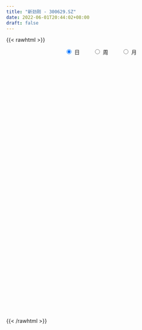 ```yaml
---
title: "新劲刚 - 300629.SZ"
date: 2022-06-01T20:44:02+08:00
draft: false
---
```

{{< rawhtml >}}
    <div style="text-align: center">
        <label style="padding: 1rem;"><input style="margin-right: .5rem" type="radio" name="period" value="D" checked onclick="period_change(this)">日</label>
        <label style="padding: 1rem;"><input style="margin-right: .5rem" type="radio" name="period" value="W" onclick="period_change(this)">周</label>
        <label style="padding: 1rem;"><input style="margin-right: .5rem" type="radio" name="period" value="M" onclick="period_change(this)">月</label>
    </div>
    <div id="chart" style="height: 700px;"></div> 
    <script type="text/javascript">
        const D_v = [33498.5,23868.0,22537.26,18380.0,25948.26,23781.26,26120.5,20206.0,22483.5,19307.0,13946.0,29161.5,29681.0,35727.67,74077.67,57150.99,39559.0,33131.0,29767.5,36607.99,70814.75,63667.17,55228.47,45825.0,30431.5,24366.0,26421.0,42542.0,37822.0,26581.5,24008.0,23618.5,21753.0,33945.0,26981.05,26337.5,27277.0,18615.0,20024.0,41734.5,31573.5,53821.07,45847.31,32596.5,71814.16,60733.7,144339.06,222902.69,172739.5,130496.67,178574.48,137265.0,87048.63,146489.73,133486.01,179018.57,217680.26,350087.86,257359.51,220920.95,173134.61,220685.81,188148.06,166036.6,136254.08,139775.8,122592.0,98862.67,105608.5,73494.9,100585.04,89177.39,111416.17,70804.25,72732.0,50912.2,55028.19,67746.7,91766.61,93781.76,51420.0,43442.84,91185.2,78360.12,56983.84,36952.5,35299.0,40507.55,66847.5,36095.49,32351.5,31587.5,31587.17,75656.7,50800.0,34902.18,40076.0,39692.72,66518.88,47494.5,67010.38,48590.82,95354.24,87001.87,57480.47,61387.49,49651.5,122931.06,213625.37,228552.2,156244.19,140286.01,169734.1,134116.38,153846.55,122009.58,132614.83,118779.82,107533.99,114844.5,73889.0,97983.0,65960.5,56810.5,74677.63,158679.24,136026.0,90892.91,111738.0,110187.73,78071.0,85585.96,47271.0,62645.5,66772.2,66945.24,43050.2,30222.5,47267.0,37493.65,31772.65,37888.5,41623.5,45924.77,23671.0,21183.5,29843.5,35079.5,23024.42,38701.0,39497.88,37233.5,33153.0,30628.0,42511.71,31688.5,28608.01,23360.5,19095.5,20398.31,19497.0,17156.92,20113.0,20764.0,16879.0,24686.0,16938.43,32702.54,86411.48,54758.5,45047.83,42215.62,45227.5,41972.8,40992.04,33838.0,37615.8,68785.45,42352.64,42042.07,87562.92,43177.0,32451.0,55680.07,46906.8,132790.4,76130.0,44994.0,38796.0,34343.0,48034.3,30776.0,31288.5,40268.0,38738.42,31797.95,23444.0,30843.83,28458.63,29830.85,28526.5,18572.0,23209.35,20963.0,29752.43,26355.0,15448.0,12931.0,26417.0,15972.0,16839.0,21379.0,13837.0,21714.0,16801.0,16339.0,18820.55,13493.0,12301.5,20657.07,18996.0,18951.0,19287.5,19434.0,43159.05,35173.0,29402.0,31902.5,24495.0,60888.0,53130.0,51442.5,63011.5,38323.49,47421.5,29519.0,19548.0,22403.0,15627.0,23045.0,22678.0,18067.0,37063.77,43285.5,26359.0,45183.5,28902.0,31141.6,47189.37,37726.84]
const D_histogram = [0.0,0.0044034188,0.0108345484,0.0054559229,0.0232708468,0.0189365104,0.0390473171,0.053770132,0.0436913681,0.0184898374,0.0051401232,0.0302267687,0.0589518857,0.0765748945,0.1438576552,0.1415679273,0.1556297925,0.1167349293,0.0987511694,0.1068192129,0.1804358871,0.1901178697,0.1998653938,0.1495093634,0.0799264426,0.0418546007,-0.016622154,-0.0006669168,-0.0416021771,-0.0851370353,-0.1180418097,-0.1569679522,-0.1644994669,-0.1276201623,-0.0963413786,-0.0694952192,-0.0853178645,-0.1156095301,-0.1139984326,-0.0741172428,-0.041022776,0.0091572776,0.0405020898,0.0426514055,0.0717808984,0.0545017064,0.2578495944,0.3662003223,0.4520241303,0.4472850331,0.5542243752,0.5335606211,0.4958686147,0.4483557038,0.4475037445,0.5272531595,0.8590173625,1.0202955774,0.9876489118,0.9004014082,0.6039182594,0.4066319009,0.2638131702,0.1370728789,-0.0784042224,-0.1556026802,-0.260570496,-0.3929866154,-0.5567803442,-0.6672954553,-0.7141151524,-0.6763354033,-0.78893503,-0.8394127236,-0.8561775255,-0.8357712432,-0.767759548,-0.7284590115,-0.6102256476,-0.5583430853,-0.546565882,-0.4991366754,-0.3686028173,-0.2878437666,-0.2912485596,-0.3274946022,-0.3146698528,-0.3419641498,-0.4127305945,-0.4038837782,-0.4361372383,-0.3902263888,-0.3007530049,-0.2050962315,-0.1736923981,-0.1437084035,-0.0786848173,-0.0457974588,0.0426047157,0.1043373055,0.1933220374,0.232168805,0.3382584567,0.4209905533,0.4446595012,0.3762326972,0.249882365,0.4116542094,0.5934830157,0.74226913,0.7288082014,0.6914431279,0.7103860058,0.7233742727,0.603144027,0.5050919252,0.345214857,0.2510118446,0.1558789695,0.012464533,-0.056891697,-0.150884071,-0.230106829,-0.2489355706,-0.281171603,-0.1791261646,-0.094680987,-0.0318472733,0.0460198746,0.0190756952,-0.0296459761,-0.1661747492,-0.2303794571,-0.2463448359,-0.3372901257,-0.3097744326,-0.3094950157,-0.2977140775,-0.2982233482,-0.2876435496,-0.2758708115,-0.234493159,-0.2378103017,-0.2889682741,-0.2929217487,-0.2801087536,-0.2871398861,-0.316836954,-0.3090668143,-0.2452368783,-0.1847564754,-0.1066291537,-0.0550403997,0.0027669136,0.0276948395,0.0296619249,-0.0171649178,-0.0255702174,-0.0441179296,-0.0200227886,-0.0339925611,-0.0328670719,0.004634891,0.0150333785,0.0396521412,0.0038243898,-0.0391686663,-0.0148569928,0.0543050264,0.0397538003,-0.0109533645,0.0205774992,0.0853292644,0.1575311219,0.1999387949,0.2278345226,0.2055325951,0.2502817367,0.2514842845,0.2164473881,0.25637882,0.2359667501,0.2164149601,0.1876594167,0.1786633853,0.2104899435,0.1654912283,0.1110040323,0.0918145441,0.048588619,-0.0349318076,-0.0981707214,-0.1304870556,-0.2235954763,-0.3146871097,-0.357949202,-0.3544473031,-0.3562249456,-0.4117606808,-0.4022570836,-0.3501080373,-0.2765860487,-0.1875118334,-0.1398824791,-0.0763929071,-0.0608976538,-0.0409368298,-0.031849009,-0.0676324059,-0.0786539438,-0.0944261128,-0.107736829,-0.0872524846,-0.0992828885,-0.1073638304,-0.1357731427,-0.1042173598,-0.0995770515,-0.0629132802,-0.0280142976,0.0289592622,0.0683491356,0.1081861202,0.1009833756,0.1475797289,0.06079319,-0.0464975041,-0.0259287321,-0.0030183073,0.1375391444,0.2507438254,0.3290473932,0.4261037004,0.4770157445,0.4566077542,0.4340804853,0.4006395871,0.3543441088,0.3074821174,0.2820723256,0.2453661412,0.2078329897,0.2172496126,0.130398557,0.0970074765,0.1123486594,0.0945752589,0.0823214084,0.1027444659,0.1066060986]
const D_fast = [0.0,0.0055042735,0.0146440402,0.0106293955,0.0342620311,0.0346618222,0.0645344583,0.0926998061,0.0935438842,0.0729648129,0.0609001295,0.0935434672,0.1370065556,0.173773288,0.2770204625,0.3101227165,0.3630920298,0.3533808989,0.3600849313,0.3948577781,0.5135834241,0.5707948741,0.6305087466,0.617530057,0.5679287468,0.5403205552,0.4776882619,0.4934767699,0.4421409654,0.3773218483,0.3149066216,0.2367384909,0.1880821095,0.1930563735,0.2002498126,0.2097221672,0.1725700558,0.1133760077,0.0864874969,0.1078393761,0.1306781488,0.1831475219,0.2246178566,0.2374300236,0.2845047411,0.2808509757,0.5486612623,0.7485620708,0.9473919114,1.0544740724,1.2999695083,1.4126959095,1.4989710568,1.5635470718,1.6745710486,1.8861337535,2.4326522972,2.8490044064,3.0632699688,3.2011228172,3.0556192332,2.95999085,2.8831254118,2.7906533402,2.5555751834,2.4394760555,2.2693656157,2.0387028425,1.7357140276,1.4583750527,1.2330265675,1.1017224657,0.7918890816,0.531558207,0.3007490238,0.1122124953,-0.0117156965,-0.1545299129,-0.1888529609,-0.2765561699,-0.4014204371,-0.4787753994,-0.4403922456,-0.4315941365,-0.5078110694,-0.6259307626,-0.6917734764,-0.8045588109,-0.9785079041,-1.0706320324,-1.2119198021,-1.2635655498,-1.2492804171,-1.2048977015,-1.2169169677,-1.222860074,-1.1775076921,-1.1560696983,-1.0570163449,-0.9691994287,-0.8318841874,-0.7349952185,-0.5443409527,-0.3563612178,-0.2215273946,-0.1958960243,-0.2597757653,0.0049096316,0.3351091917,0.6694625885,0.8382037103,0.9736994187,1.1702387981,1.3640706332,1.3946263942,1.4228472737,1.3492739198,1.3178238685,1.2616607358,1.1213624325,1.0377832783,0.9060698865,0.7693204213,0.6882577871,0.5857288538,0.6429927511,0.703767682,0.7586395774,0.848011694,0.8258364383,0.769703273,0.5916308127,0.4698312405,0.3922796527,0.2170118315,0.1670839165,0.0899895794,0.0273419983,-0.0477231095,-0.1090541983,-0.1662491631,-0.1834948004,-0.2462645184,-0.3696645594,-0.4468484712,-0.5040626645,-0.5828787685,-0.6917850749,-0.7612816388,-0.7587609224,-0.7444696383,-0.6929996051,-0.655170951,-0.5966719093,-0.5648202736,-0.5554377069,-0.606555779,-0.621353633,-0.6509308276,-0.6318413837,-0.6543092965,-0.6614005753,-0.6227398897,-0.6085830575,-0.5740512595,-0.6089229134,-0.6617081362,-0.6411107108,-0.558372435,-0.5629852111,-0.616430717,-0.5797554784,-0.4936713972,-0.3820867592,-0.2896943874,-0.2048400291,-0.1757588078,-0.0684392321,-0.0043656132,0.0147093374,0.1187354744,0.1573150919,0.191867042,0.2100263528,0.2456961678,0.3301452118,0.3265193037,0.2997831158,0.3035472636,0.2724684932,0.1802151147,0.0924335206,0.0274954224,-0.1215118673,-0.2912752781,-0.4240246709,-0.5091345978,-0.5999684767,-0.7584443821,-0.8495050557,-0.8848830188,-0.8805075424,-0.8383112854,-0.8256525509,-0.7812612056,-0.7809903658,-0.7712637493,-0.7701381808,-0.8228296792,-0.8535147029,-0.8928934002,-0.9331383236,-0.9344671004,-0.9713182264,-1.0062401259,-1.0685927238,-1.0630912809,-1.0833452355,-1.0624097842,-1.0345143761,-0.9703010007,-0.9138238434,-0.8469403288,-0.8288972295,-0.745405944,-0.8169941853,-0.9359092555,-0.9218226665,-0.8996668186,-0.7247245808,-0.5488339434,-0.3882685273,-0.184686295,-0.0145203148,0.0792236334,0.1652164859,0.2319354844,0.2742260333,0.3042345713,0.3493428609,0.3739782118,0.3884033078,0.4521323338,0.3978809174,0.3887417061,0.4321700538,0.4380404681,0.4463669696,0.4924761436,0.522989301]
const D_slow = [0.0,0.0011008547,0.0038094918,0.0051734725,0.0109911842,0.0157253118,0.0254871411,0.0389296741,0.0498525161,0.0544749755,0.0557600063,0.0633166985,0.0780546699,0.0971983935,0.1331628073,0.1685547891,0.2074622373,0.2366459696,0.2613337619,0.2880385652,0.3331475369,0.3806770044,0.4306433528,0.4680206936,0.4880023043,0.4984659545,0.494310416,0.4941436867,0.4837431425,0.4624588836,0.4329484312,0.3937064432,0.3525815764,0.3206765359,0.2965911912,0.2792173864,0.2578879203,0.2289855378,0.2004859296,0.1819566189,0.1717009249,0.1739902443,0.1841157667,0.1947786181,0.2127238427,0.2263492693,0.2908116679,0.3823617485,0.4953677811,0.6071890393,0.7457451331,0.8791352884,1.0031024421,1.115191368,1.2270673041,1.358880594,1.5736349346,1.828708829,2.0756210569,2.300721409,2.4517009738,2.5533589491,2.6193122416,2.6535804613,2.6339794057,2.5950787357,2.5299361117,2.4316894579,2.2924943718,2.125670508,1.9471417199,1.778057869,1.5808241116,1.3709709306,1.1569265493,0.9479837385,0.7560438515,0.5739290986,0.4213726867,0.2817869154,0.1451454449,0.020361276,-0.0717894283,-0.1437503699,-0.2165625098,-0.2984361604,-0.3771036236,-0.462594661,-0.5657773097,-0.6667482542,-0.7757825638,-0.873339161,-0.9485274122,-0.9998014701,-1.0432245696,-1.0791516705,-1.0988228748,-1.1102722395,-1.0996210606,-1.0735367342,-1.0252062248,-0.9671640236,-0.8825994094,-0.7773517711,-0.6661868958,-0.5721287215,-0.5096581303,-0.4067445779,-0.258373824,-0.0728065415,0.1093955089,0.2822562908,0.4598527923,0.6406963605,0.7914823672,0.9177553485,1.0040590628,1.0668120239,1.1057817663,1.1088978995,1.0946749753,1.0569539575,0.9994272503,0.9371933576,0.8669004569,0.8221189157,0.798448669,0.7904868507,0.8019918193,0.8067607431,0.7993492491,0.7578055618,0.7002106975,0.6386244886,0.5543019571,0.476858349,0.3994845951,0.3250560757,0.2505002387,0.1785893513,0.1096216484,0.0509983586,-0.0084542168,-0.0806962853,-0.1539267225,-0.2239539109,-0.2957388824,-0.3749481209,-0.4522148245,-0.5135240441,-0.5597131629,-0.5863704514,-0.6001305513,-0.5994388229,-0.592515113,-0.5850996318,-0.5893908612,-0.5957834156,-0.606812898,-0.6118185951,-0.6203167354,-0.6285335034,-0.6273747806,-0.623616436,-0.6137034007,-0.6127473033,-0.6225394698,-0.626253718,-0.6126774614,-0.6027390114,-0.6054773525,-0.6003329777,-0.5790006616,-0.5396178811,-0.4896331824,-0.4326745517,-0.3812914029,-0.3187209688,-0.2558498977,-0.2017380506,-0.1376433456,-0.0786516581,-0.0245479181,0.0223669361,0.0670327824,0.1196552683,0.1610280754,0.1887790834,0.2117327195,0.2238798742,0.2151469223,0.190604242,0.1579824781,0.102083609,0.0234118316,-0.0660754689,-0.1546872947,-0.2437435311,-0.3466837013,-0.4472479722,-0.5347749815,-0.6039214937,-0.650799452,-0.6857700718,-0.7048682986,-0.720092712,-0.7303269195,-0.7382891717,-0.7551972732,-0.7748607592,-0.7984672874,-0.8254014946,-0.8472146158,-0.8720353379,-0.8988762955,-0.9328195812,-0.9588739211,-0.983768184,-0.999496504,-1.0065000784,-0.9992602629,-0.982172979,-0.955126449,-0.9298806051,-0.8929856729,-0.8777873753,-0.8894117514,-0.8958939344,-0.8966485112,-0.8622637251,-0.7995777688,-0.7173159205,-0.6107899954,-0.4915360593,-0.3773841208,-0.2688639994,-0.1687041027,-0.0801180755,-0.0032475461,0.0672705353,0.1286120706,0.180570318,0.2348827212,0.2674823604,0.2917342296,0.3198213944,0.3434652091,0.3640455612,0.3897316777,0.4163832024]
const D_data = [['2021-05-21', 15.1583, 14.8518, 14.8288, 15.3269],['2021-05-24', 14.8211, 14.9208, 14.7522, 15.2963],['2021-05-25', 14.7905, 14.9821, 14.7138, 15.1277],['2021-05-26', 15.12, 14.8441, 14.7981, 15.12],['2021-05-27', 14.7905, 15.1813, 14.7522, 15.2503],['2021-05-28', 15.2273, 14.9591, 14.8441, 15.4035],['2021-05-31', 14.9591, 15.3346, 14.7905, 15.3576],['2021-06-01', 15.2963, 15.4035, 15.1047, 15.5492],['2021-06-02', 15.4035, 15.1507, 15.1353, 15.5875],['2021-06-03', 15.097, 14.8978, 14.8671, 15.3882],['2021-06-04', 14.8441, 14.9591, 14.7138, 15.1353],['2021-06-07', 15.028, 15.4955, 15.028, 15.5875],['2021-06-08', 15.3729, 15.7331, 15.3346, 15.7637],['2021-06-09', 15.7331, 15.7867, 15.5875, 16.1699],['2021-06-10', 15.7331, 16.7447, 15.7331, 17.3731],['2021-06-11', 16.6527, 16.1852, 16.1852, 17.0129],['2021-06-15', 16.3538, 16.5684, 16.1239, 16.7983],['2021-06-16', 16.4534, 15.9783, 15.8404, 16.691],['2021-06-17', 15.9783, 16.2082, 15.4878, 16.4688],['2021-06-18', 16.1546, 16.6297, 15.8174, 16.76],['2021-06-21', 16.783, 17.8329, 16.7753, 17.8635],['2021-06-22', 17.7792, 17.4574, 17.2428, 18.0858],['2021-06-23', 17.396, 17.7256, 17.2198, 18.3157],['2021-06-24', 17.4727, 17.0665, 16.9439, 18.1624],['2021-06-25', 16.9592, 16.6604, 16.4381, 17.1585],['2021-06-28', 16.76, 16.8826, 16.5914, 17.1508],['2021-06-29', 16.8213, 16.4458, 16.3462, 17.2275],['2021-06-30', 16.5454, 17.3271, 16.3385, 17.3347],['2021-07-01', 17.4727, 16.599, 16.5914, 17.511],['2021-07-02', 16.5147, 16.3538, 16.0243, 16.8443],['2021-07-05', 15.9936, 16.2619, 15.94, 16.5531],['2021-07-06', 16.2235, 15.94, 15.6718, 16.3768],['2021-07-07', 15.8557, 16.1316, 15.7407, 16.3232],['2021-07-08', 16.2465, 16.6987, 16.1009, 17.0282],['2021-07-09', 16.6987, 16.7676, 16.4075, 17.0052],['2021-07-12', 16.7293, 16.8443, 16.5147, 16.9286],['2021-07-13', 16.8443, 16.3155, 16.1929, 16.9746],['2021-07-14', 16.3002, 15.963, 15.9553, 16.3002],['2021-07-15', 15.963, 16.2235, 15.7561, 16.3921],['2021-07-16', 16.0549, 16.7676, 15.9783, 16.9592],['2021-07-19', 16.6297, 16.8596, 16.5377, 17.1355],['2021-07-20', 16.668, 17.3117, 16.3232, 17.6183],['2021-07-21', 17.2811, 17.3424, 17.0665, 17.534],['2021-07-22', 17.3117, 17.1278, 16.9439, 17.3194],['2021-07-23', 17.0895, 17.626, 16.7063, 18.0091],['2021-07-26', 17.626, 17.1585, 16.8826, 18.0091],['2021-07-27', 17.0129, 20.5917, 17.0129, 20.5917],['2021-07-28', 20.5994, 20.5457, 19.3042, 22.1321],['2021-07-29', 19.81, 21.1818, 19.6108, 21.542],['2021-07-30', 20.6913, 20.7067, 20.0169, 21.2661],['2021-08-02', 20.1396, 22.8831, 20.0783, 23.9713],['2021-08-03', 22.0324, 22.0708, 21.6723, 24.1016],['2021-08-04', 22.1857, 22.247, 21.5956, 22.6072],['2021-08-05', 21.9635, 22.4233, 21.7259, 24.3545],['2021-08-06', 22.362, 23.4042, 21.5113, 23.6648],['2021-08-09', 23.6877, 25.2051, 23.6877, 27.2053],['2021-08-10', 25.2664, 30.2477, 24.2932, 30.2477],['2021-08-11', 31.4662, 30.4469, 29.6423, 34.4856],['2021-08-12', 29.8951, 29.4507, 27.872, 30.2017],['2021-08-13', 28.5847, 29.512, 28.4927, 31.3282],['2021-08-16', 28.8682, 26.7914, 26.7531, 28.9295],['2021-08-17', 26.1784, 27.4582, 25.3277, 29.5656],['2021-08-18', 26.324, 27.8567, 25.366, 28.7763],['2021-08-19', 27.1899, 27.8643, 26.9371, 29.2208],['2021-08-20', 27.0367, 26.2243, 25.6649, 27.9716],['2021-08-23', 26.8987, 27.4428, 26.8987, 28.2628],['2021-08-24', 26.255, 26.7991, 25.5423, 27.121],['2021-08-25', 26.6765, 25.9025, 25.6879, 27.098],['2021-08-26', 25.6802, 24.661, 24.5231, 26.2167],['2021-08-27', 24.753, 24.4081, 24.0556, 25.0595],['2021-08-30', 24.9139, 24.5154, 23.9713, 25.7952],['2021-08-31', 24.5154, 25.2588, 23.3889, 25.2588],['2021-09-01', 25.2741, 22.8218, 22.4999, 25.412],['2021-09-02', 22.4693, 22.7145, 22.3773, 23.3122],['2021-09-03', 22.4539, 22.4539, 21.8409, 23.0287],['2021-09-06', 22.3696, 22.4003, 21.6876, 22.5076],['2021-09-07', 22.4309, 22.7145, 22.1091, 22.8218],['2021-09-08', 22.8371, 22.1397, 22.0861, 23.182],['2021-09-09', 22.1704, 23.09, 21.6493, 23.2203],['2021-09-10', 23.6648, 22.3007, 22.1474, 23.7567],['2021-09-13', 21.7259, 21.5573, 21.5343, 22.178],['2021-09-14', 21.496, 21.7566, 21.3887, 22.1397],['2021-09-15', 21.8025, 22.9291, 21.0055, 22.975],['2021-09-16', 22.6072, 22.5995, 22.4386, 23.5115],['2021-09-17', 22.8371, 21.496, 21.1205, 22.8984],['2021-09-22', 20.607, 20.6913, 20.607, 21.1511],['2021-09-23', 20.768, 20.9366, 20.607, 21.2048],['2021-09-24', 20.8063, 20.0706, 20.0706, 20.8446],['2021-09-27', 20.0093, 18.8828, 18.6988, 20.2852],['2021-09-28', 18.8828, 19.2966, 18.8828, 19.4958],['2021-09-29', 19.0207, 18.2773, 18.2773, 19.4115],['2021-09-30', 18.6375, 18.8444, 18.4919, 18.9977],['2021-10-08', 19.1663, 19.3502, 19.0667, 19.6031],['2021-10-11', 19.7334, 19.5878, 18.9287, 20.8293],['2021-10-12', 19.1203, 18.8291, 18.5839, 19.4652],['2021-10-13', 18.8214, 18.6988, 18.0858, 19.0514],['2021-10-14', 18.4996, 19.151, 18.4, 19.4882],['2021-10-15', 19.1127, 18.8061, 18.7831, 19.5495],['2021-10-18', 18.7985, 19.6721, 18.6222, 20.584],['2021-10-19', 19.5878, 19.6491, 19.197, 19.7181],['2021-10-20', 19.5418, 20.3695, 19.4039, 20.607],['2021-10-21', 20.3082, 20.1166, 19.7794, 20.3541],['2021-10-22', 20.1779, 21.45, 19.948, 21.9098],['2021-10-25', 21.0975, 21.8562, 20.9979, 22.3543],['2021-10-26', 21.7795, 21.6493, 21.2278, 22.201],['2021-10-27', 22.0937, 20.6147, 20.4461, 22.6608],['2021-10-28', 19.9097, 19.5342, 19.174, 20.3388],['2021-10-29', 20.2315, 23.4425, 19.7794, 23.4425],['2021-11-01', 23.7491, 24.9829, 23.2433, 25.6649],['2021-11-02', 25.7952, 25.9791, 25.3047, 29.1211],['2021-11-03', 26.5079, 24.9062, 24.592, 26.7071],['2021-11-04', 24.8679, 25.0672, 24.4158, 25.8029],['2021-11-05', 24.8526, 26.3393, 24.2625, 27.4352],['2021-11-08', 25.9025, 27.006, 24.753, 27.052],['2021-11-09', 26.2703, 25.6802, 25.6266, 27.8643],['2021-11-10', 25.6343, 25.9331, 25.2971, 26.8834],['2021-11-11', 25.2894, 24.9369, 24.6303, 25.5959],['2021-11-12', 24.6917, 25.458, 24.5307, 25.9944],['2021-11-15', 25.2588, 25.2511, 24.9675, 26.5922],['2021-11-16', 25.2588, 24.2242, 24.1476, 25.9255],['2021-11-17', 24.4388, 24.7146, 23.864, 24.8296],['2021-11-18', 24.7989, 24.0326, 23.0593, 25.0825],['2021-11-19', 23.818, 23.7414, 23.6034, 24.3315],['2021-11-22', 23.7491, 24.1782, 23.6111, 24.3621],['2021-11-23', 24.2548, 23.7874, 23.6264, 24.592],['2021-11-24', 24.1935, 25.5959, 23.7567, 26.4236],['2021-11-25', 25.3354, 25.8872, 25.1208, 26.8221],['2021-11-26', 25.8258, 26.0787, 24.9139, 26.1554],['2021-11-29', 25.6573, 26.7685, 25.389, 27.0213],['2021-11-30', 26.7838, 25.7339, 25.6726, 27.3815],['2021-12-01', 25.3201, 25.366, 24.8449, 25.9944],['2021-12-02', 25.2894, 23.795, 23.7261, 25.2894],['2021-12-03', 23.795, 24.1016, 23.6111, 24.3698],['2021-12-06', 24.1016, 24.3928, 23.4885, 24.7913],['2021-12-07', 24.2932, 23.0134, 22.9367, 24.2932],['2021-12-08', 23.0593, 24.1399, 23.0593, 24.5844],['2021-12-09', 23.9866, 23.6877, 23.4962, 24.3851],['2021-12-10', 23.6034, 23.6724, 23.2279, 23.9636],['2021-12-13', 23.7567, 23.3506, 22.8371, 23.864],['2021-12-14', 23.2586, 23.3122, 23.113, 23.8334],['2021-12-15', 23.182, 23.182, 23.0593, 23.4578],['2021-12-16', 23.1513, 23.5038, 23.1513, 23.795],['2021-12-17', 23.3965, 22.8601, 22.8141, 23.6648],['2021-12-20', 22.8218, 21.8945, 21.8868, 22.9904],['2021-12-21', 21.8332, 22.0861, 21.6799, 22.339],['2021-12-22', 22.1474, 22.0631, 21.9175, 22.2164],['2021-12-23', 22.1321, 21.565, 21.5343, 22.1321],['2021-12-24', 21.5956, 20.8906, 20.8216, 21.7949],['2021-12-27', 20.9825, 20.9902, 20.7143, 21.2278],['2021-12-28', 21.0362, 21.5956, 20.9212, 22.0554],['2021-12-29', 21.6109, 21.6416, 21.2431, 22.0861],['2021-12-30', 21.496, 22.0401, 21.4883, 22.201],['2021-12-31', 22.1244, 21.9098, 21.8485, 22.3696],['2022-01-04', 21.8255, 22.178, 21.7872, 22.2853],['2022-01-05', 22.2623, 21.9175, 21.5343, 22.7605],['2022-01-06', 21.5037, 21.6416, 21.2124, 21.9558],['2022-01-07', 21.7872, 20.8293, 20.8293, 21.9098],['2022-01-10', 20.7603, 21.0592, 20.4768, 21.3427],['2022-01-11', 21.2201, 20.745, 20.6683, 21.3044],['2022-01-12', 20.9825, 21.1818, 20.745, 21.2278],['2022-01-13', 21.1895, 20.6224, 20.5534, 21.1971],['2022-01-14', 20.6147, 20.6607, 20.4614, 20.9979],['2022-01-17', 20.3082, 21.1205, 20.3082, 21.1895],['2022-01-18', 21.1588, 20.8293, 20.8063, 21.3044],['2022-01-19', 20.7756, 21.0362, 20.5611, 21.0592],['2022-01-20', 21.0209, 20.1779, 20.1702, 21.0362],['2022-01-21', 20.0783, 19.7717, 19.7411, 20.2928],['2022-01-24', 19.5265, 20.4538, 19.1816, 20.9749],['2022-01-25', 20.584, 21.1971, 20.3158, 22.1474],['2022-01-26', 20.6683, 20.2469, 20.0093, 21.4347],['2022-01-27', 20.1472, 19.5418, 19.5418, 21.0592],['2022-01-28', 19.5801, 20.4384, 19.1816, 20.5074],['2022-02-07', 20.9979, 21.0745, 20.5457, 21.45],['2022-02-08', 21.2124, 21.5573, 20.7373, 21.6799],['2022-02-09', 21.4577, 21.565, 21.2508, 21.9175],['2022-02-10', 21.5573, 21.6799, 21.381, 21.8485],['2022-02-11', 21.4653, 21.1818, 20.9825, 21.6493],['2022-02-14', 21.4424, 22.2164, 21.427, 22.2317],['2022-02-15', 22.1397, 21.9558, 21.7029, 22.1397],['2022-02-16', 21.4424, 21.565, 21.0822, 21.6263],['2022-02-17', 21.4577, 22.6838, 21.2431, 23.3429],['2022-02-18', 22.4156, 22.1627, 21.9175, 22.4156],['2022-02-21', 22.2164, 22.2394, 21.9941, 22.3773],['2022-02-22', 22.7605, 22.1551, 22.1551, 23.2969],['2022-02-23', 21.473, 22.4539, 21.4577, 22.5306],['2022-02-24', 22.4539, 23.1973, 22.3083, 24.4158],['2022-02-25', 22.6072, 22.3696, 22.3236, 23.2203],['2022-02-28', 22.6072, 22.1167, 21.9711, 23.0057],['2022-03-01', 22.1321, 22.4693, 22.0478, 22.6072],['2022-03-02', 22.4386, 22.0861, 21.9175, 22.5689],['2022-03-03', 22.0324, 21.2738, 21.0822, 22.1091],['2022-03-04', 21.2278, 21.1052, 20.9289, 21.6876],['2022-03-07', 21.0592, 21.1665, 20.8599, 21.9022],['2022-03-08', 21.0592, 19.9403, 19.8484, 21.2967],['2022-03-09', 19.971, 19.2583, 18.308, 20.1932],['2022-03-10', 19.6338, 19.2199, 19.2123, 20.1166],['2022-03-11', 19.082, 19.3962, 18.6835, 19.4345],['2022-03-14', 19.0514, 19.0207, 19.0054, 19.7257],['2022-03-15', 18.8981, 17.8405, 17.8329, 19.059],['2022-03-16', 18.1547, 18.1471, 17.3424, 18.262],['2022-03-17', 18.4, 18.4766, 18.1854, 18.7908],['2022-03-18', 18.3923, 18.7525, 18.2007, 18.9441],['2022-03-21', 18.7755, 19.1127, 18.6145, 19.174],['2022-03-22', 18.9211, 18.7372, 18.5532, 19.4039],['2022-03-23', 18.7065, 19.0514, 18.6835, 19.3885],['2022-03-24', 18.9211, 18.5072, 18.377, 18.9747],['2022-03-25', 18.6835, 18.5149, 18.4843, 18.8521],['2022-03-28', 18.4153, 18.3233, 18.0091, 18.4919],['2022-03-29', 17.9325, 17.5417, 17.488, 18.1471],['2022-03-30', 17.5417, 17.557, 17.4727, 17.8482],['2022-03-31', 17.5417, 17.2428, 17.1815, 17.58],['2022-04-01', 17.2428, 16.9975, 16.7906, 17.2428],['2022-04-06', 17.0359, 17.2428, 16.9516, 17.2734],['2022-04-07', 17.2964, 16.6604, 16.6374, 17.5876],['2022-04-08', 16.6297, 16.4458, 16.1239, 16.8673],['2022-04-11', 16.4458, 15.8634, 15.7407, 16.4458],['2022-04-12', 15.7867, 16.3921, 15.5951, 16.4458],['2022-04-13', 16.3921, 15.9323, 15.9093, 16.5377],['2022-04-14', 16.4075, 16.2389, 15.871, 16.4075],['2022-04-15', 15.871, 16.2312, 15.4955, 16.4228],['2022-04-18', 15.94, 16.6144, 15.7484, 16.6144],['2022-04-19', 16.6144, 16.5531, 16.4151, 16.9132],['2022-04-20', 16.5531, 16.7063, 16.4458, 16.9975],['2022-04-21', 16.5684, 16.1546, 16.032, 16.9209],['2022-04-22', 15.963, 16.9056, 15.94, 17.7026],['2022-04-25', 16.4534, 15.0817, 15.0817, 16.6297],['2022-04-26', 14.9208, 14.1774, 14.0471, 15.097],['2022-04-27', 14.3153, 15.3882, 14.0624, 15.4649],['2022-04-28', 15.3959, 15.3959, 14.8748, 15.5338],['2022-04-29', 16.2082, 17.2428, 16.2082, 18.0704],['2022-05-05', 17.4114, 17.626, 16.9362, 17.9172],['2022-05-06', 17.1738, 17.8329, 17.0512, 18.4076],['2022-05-09', 17.7256, 18.7525, 17.4803, 18.9824],['2022-05-10', 18.262, 18.8598, 18.239, 18.9747],['2022-05-11', 18.8674, 18.3616, 18.3616, 19.1663],['2022-05-12', 18.3003, 18.5302, 18.216, 18.8904],['2022-05-13', 18.6222, 18.5456, 18.262, 18.7601],['2022-05-16', 18.7601, 18.4536, 18.3923, 19.0667],['2022-05-17', 18.4843, 18.4536, 18.239, 18.6375],['2022-05-18', 18.2544, 18.7678, 18.239, 18.9134],['2022-05-19', 18.4076, 18.6835, 18.2773, 18.7142],['2022-05-20', 18.8521, 18.6758, 18.4919, 18.9594],['2022-05-23', 18.6835, 19.3885, 18.6835, 19.4345],['2022-05-24', 19.3042, 18.1471, 18.1471, 19.6721],['2022-05-25', 18.3923, 18.6222, 18.0858, 18.7755],['2022-05-26', 18.6222, 19.3119, 18.4, 19.6184],['2022-05-27', 19.3042, 19.0207, 18.8214, 19.4882],['2022-05-30', 19.39, 19.13, 18.42, 19.39],['2022-05-31', 19.0, 19.69, 18.81, 19.99],['2022-06-01', 19.76, 19.69, 19.45, 19.9]]
const W_v = [74837.5,91719.3,102481.27,203865.13,176484.84,149047.8,120306.57,78930.68,159514.59,116882.04,71930.44,63002.4,127930.92,158578.76,108137.15,91133.91,107796.46,319177.85,218593.69,129781.72,224171.54,171211.2,78279.1,62012.19,102048.82,92617.35,38698.93,137719.52,53152.26,33281.11,14956.36,10903.0,50963.5,54004.43,63637.74,105961.45,123097.41,83761.02,107768.57,58779.24,38622.0,18841.0,63850.97,67257.84,84579.37,53176.0,38493.18,43836.74,48359.19,59846.48,54492.49,67155.58,37345.19,134637.57,85240.09,53710.72,48771.5,39646.5,37757.46,73016.02,60506.88,54995.62,22732.94,27106.5,64769.34,49687.94,46820.24,38741.59,63619.97,50510.95,44795.02,65879.79,46465.37,35064.63,39462.92,39007.03,180170.74,61313.43,23595.42,77827.33,131955.26,188738.01,153482.12,124323.82,64036.05,128019.16,83033.34,65459.92,56550.89,58531.76,20748.1,41707.9,51012.92,46963.36,53300.56,93900.19,128802.13,148705.34,267209.6,127536.26,103784.32,72317.91,71854.69,57824.16,54535.49,74062.81,83204.97,80749.92,152418.68,98138.14,74262.74,120268.2,9514.36,26471.53,40950.02,26678.91,30747.26,57035.33,21235.5,23035.5,21382.93,50898.7,136670.47,130439.42,211172.62,80643.81,213607.36,177660.56,86839.93,82702.41,65998.98,106010.11,99289.85,62822.15,87319.29,82690.22,87719.29,100771.2,82205.53,90343.82,117039.57,104980.17,69179.52,135206.98,83614.51,49927.68,94687.23,133065.07,161140.8,111251.83,135721.68,186376.27,222588.46,350822.4,294765.39,410142.51,478981.6,298598.5,206228.76,203506.59,216879.31,143726.1,220265.57,186321.73,136046.4,365027.47,734411.46,378466.75,225987.15,202139.3,146195.5,184365.05,184479.46,235767.41,118787.19,239053.8,164725.04,311485.66,531217.3600000001,368049.81,202294.86,201494.81,87785.16,50646.21,201902.38,220291.0,223694.28,115472.67,102954.5,101022.5,81676.0,100996.89,86665.36,66219.0,20313.0,79187.39,154347.0,114514.78,102063.0,225798.83,139065.49,265966.89,157732.5,130305.55,133988.0,235652.54,731211.62,682863.85,1225067.1499999999,884259.1599999999,540333.87,444714.85,359235.46,321392.0,112759.05,166881.99,31587.17,241127.6,324968.82,378452.39,908441.87,661367.1599999999,460210.99,517086.28,432853.69,269635.64,196045.3,155702.27,171609.8,133436.22,99508.23,99380.43,261135.97,199646.14,283920.08,343958.27,196943.3,165536.87,136231.81,115727.78,93538.0,52352.0,81611.12,119827.55,181860.5,104572.5,197823.49,101820.0,180793.77,116057.81]
const W_histogram = [0.0,0.0633964672,0.143009261,0.4194461831,0.6265478115,0.8105750443,0.5927910859,0.1694544491,0.1252373602,0.0108108841,-0.1691467223,-0.2716709137,-0.1802643553,-0.0493143903,-0.0588227682,0.0085761386,-0.0226570862,0.5319084015,0.468524103,0.3289787186,0.4134886425,0.1275023677,-0.1444081752,-0.2476833291,-0.1994987819,-0.1428714496,-0.0955674022,-0.0867716831,-0.3155329331,-0.5672665472,-0.6390714103,-0.6071174363,-0.4424868668,-0.3475551064,-0.3205450505,-0.2294063451,-0.0515417257,0.1501211429,0.1788585445,0.0765994284,-0.0071659718,-0.0868982277,-0.0051137775,-0.0702741352,-0.1164151418,-0.3142088441,-0.429221526,-0.5402818573,-0.7691788475,-0.7859351462,-0.8065806296,-0.7173660539,-0.6376845903,-0.4821116051,-0.4795102407,-0.4823851539,-0.4874487127,-0.4098509996,-0.3346306008,-0.2237224526,-0.1239510198,-0.037568963,0.0121614774,-0.0789380677,-0.1172221562,-0.0817293631,-0.0045790486,0.0314424687,0.1457072758,0.1364272551,0.148574894,0.2140208481,0.1898389021,0.1744899439,0.1597427126,0.1909836717,0.2835015007,0.2946776261,0.3177878896,0.3926273019,0.4415986391,0.5422393553,0.5817384267,0.5678463429,0.5884766611,0.5301195982,0.5388307133,0.4605268143,0.4338043033,0.3143904992,0.1740317866,0.0790327749,-0.0376700265,-0.0756507944,-0.0514755104,-0.0376551935,0.0634161137,0.2939952639,0.4261323426,0.5543445101,0.4940607802,0.4086376616,0.3255994142,0.226741041,0.1046422506,-0.060405565,-0.1535875722,-0.1565918677,-0.1074294136,-0.0405508362,-0.0413885494,-0.123447286,-0.1939353859,-0.2087701827,-0.2769797284,-0.3111932781,-0.3356996964,-0.338944785,-0.3819171728,-0.3843934356,-0.385300281,-0.3731041123,-0.2644285791,-0.0994122676,-0.047605412,0.0206387024,0.2225261054,0.3229296747,0.4208556006,0.3389303498,0.2737952455,0.3066220841,0.1892419596,0.1682975867,0.1335960736,0.0324360423,0.0412861584,0.1306813496,0.2524492472,0.3189514658,0.3388217432,0.3373759591,0.339879486,0.3770291666,0.3177946202,0.2360436921,0.1974385707,0.243392711,0.2800327978,0.3155767718,0.2364446906,0.2743972316,0.1705254204,0.2231418812,0.350140916,0.7459219203,0.6475166149,0.6278554011,0.5170438233,0.2982738917,-0.0790480916,-0.3231980192,-0.4810451281,-0.4071092085,-0.2555424835,-0.2718691389,-0.1496879821,-0.2133421081,-0.2612244181,-0.3340617891,-0.4466596627,-0.6001239236,-0.6763798759,-0.7653616363,-0.8160118985,-0.7291594144,-0.7219723262,-0.6544869237,-0.4943347198,-0.4692001697,-0.4404060167,-0.6083030746,-0.6606485599,-0.599840593,-0.452897796,-0.2703167272,-0.1925628336,-0.1233442104,-0.1362768886,-0.1646887221,-0.1221294031,-0.1099510937,-0.0797737591,-0.1052494683,-0.1082809526,-0.0366782101,0.0433043101,0.1100673125,0.1579462495,0.2693659731,0.3642771994,0.4166278052,0.4170826564,0.4300100391,0.4226894592,0.4568792931,0.6560754368,0.9223018902,1.432120879,1.4650304423,1.2878658349,0.9765759243,0.710247002,0.4428641537,0.1482163749,-0.1356999472,-0.2871651559,-0.4140201741,-0.314405704,-0.1189207332,0.1843877227,0.2978481471,0.2323819697,0.3163806917,0.2136017409,0.0974385258,-0.0456948482,-0.27197496,-0.3471561212,-0.4568969764,-0.523309693,-0.6038652238,-0.5884048719,-0.5073381735,-0.3730873169,-0.2610838424,-0.2621958691,-0.3619239421,-0.449424877,-0.4977344515,-0.5994865815,-0.666406386,-0.6849541075,-0.6139157903,-0.5105707034,-0.3750906984,-0.2178922818,-0.091998955,0.0215847486,0.1421520274]
const W_fast = [0.0,0.079245584,0.1946106931,0.5759091609,0.9396477422,1.3263187361,1.2567325492,0.8757595247,0.8628517759,0.7511280208,0.5288837338,0.358441814,0.4047822835,0.523403651,0.499189581,0.5687325225,0.5318350262,1.2193776142,1.2731243415,1.2158236367,1.4037057212,1.1495950384,0.8415824517,0.6763864656,0.6746963173,0.6956057872,0.719017984,0.7061207823,0.3984762991,0.0049260481,-0.2266466676,-0.3464720526,-0.2924631998,-0.284420216,-0.3375464228,-0.3037593036,-0.1387801156,0.1004130386,0.1738650765,0.0907558175,0.0051989243,-0.0962578885,-0.0157518828,-0.0984807742,-0.1737255663,-0.4500714796,-0.672389543,-0.9185203386,-1.3397120407,-1.5529521259,-1.7752427667,-1.8653697045,-1.9451093885,-1.9100643046,-2.0273405003,-2.1508117021,-2.277737439,-2.3026024758,-2.3110397271,-2.2560621921,-2.1872785143,-2.1102886982,-2.0575178885,-2.1683519505,-2.235941578,-2.2208811257,-2.1448755734,-2.1009934389,-1.9503018129,-1.9254750197,-1.8761836573,-1.7572324913,-1.7339547117,-1.705681184,-1.6804927371,-1.60150586,-1.4381126559,-1.3532671239,-1.250709888,-1.0777136503,-0.9183426533,-0.6821420983,-0.4972084202,-0.3691389183,-0.2013894348,-0.1272165981,0.0162021953,0.0530299999,0.1347585647,0.0939423854,-0.0029083805,-0.0781491985,-0.2042695066,-0.261162973,-0.2498565666,-0.2454500481,-0.1285247125,0.1755532538,0.4142234181,0.6810217131,0.7442531782,0.7609894751,0.7593510811,0.7171779682,0.6212397404,0.4410905336,0.3095116333,0.2673593709,0.2896644716,0.34640534,0.3352204894,0.2222999314,0.103327985,0.0363006425,-0.1011538354,-0.2131657045,-0.321597047,-0.4095783319,-0.5480300128,-0.6466046345,-0.7438365502,-0.8249164096,-0.7823480212,-0.6421847765,-0.6022792739,-0.5288754839,-0.2713565546,-0.0902205666,0.1129192595,0.1157265961,0.1190403031,0.2285226628,0.1584530281,0.179583052,0.1782805572,0.0852295365,0.1044011922,0.2264667208,0.4113469302,0.5575870152,0.6621627284,0.7450609341,0.8325343326,0.9639413047,0.9841554134,0.9614154083,0.9721699296,1.0789722476,1.1856205339,1.3000587008,1.2800377922,1.3865896411,1.325349185,1.4337511161,1.6482853799,2.2305468643,2.2940207126,2.4313233492,2.4497727271,2.3055712685,1.9084872622,1.5835378298,1.3054294389,1.2775880563,1.3652691606,1.2809752204,1.3657343816,1.2487447287,1.1355563142,0.9792034958,0.7549407066,0.4514454648,0.2060945435,-0.074227626,-0.3288808628,-0.4243182323,-0.5976242256,-0.693760554,-0.6571920301,-0.7493575224,-0.8306648736,-1.1506377001,-1.3681453254,-1.4572975068,-1.4235791588,-1.3085772718,-1.2789640866,-1.240581516,-1.2875834163,-1.3571674304,-1.3451404621,-1.3604499261,-1.3502160313,-1.4020041076,-1.43210583,-1.3696726401,-1.2788640424,-1.1845842118,-1.0972187125,-0.9184574955,-0.7324769695,-0.5759694124,-0.4712438971,-0.3508140045,-0.2524622197,-0.1040525625,0.2591624404,0.7559643664,1.6238135749,2.0229807488,2.1677826001,2.1006366706,2.0118694987,1.8552026889,1.5976090038,1.279767695,1.0565111972,0.8261511355,0.8471641796,1.012918967,1.3623243536,1.5502468149,1.5428761299,1.7059700248,1.6565915092,1.5647879256,1.4102308396,1.1159569877,0.9539867962,0.7300216969,0.532781557,0.3012597203,0.1696188543,0.1238510093,0.1648300367,0.2115625506,0.1449015566,-0.045307502,-0.2451646562,-0.4179078435,-0.6695316189,-0.9030530199,-1.0928392683,-1.1752798986,-1.1995774876,-1.1578701572,-1.0551448111,-0.952251223,-0.8332713323,-0.6771660467]
const W_slow = [0.0,0.0158491168,0.0516014321,0.1564629778,0.3130999307,0.5157436918,0.6639414633,0.7063050756,0.7376144156,0.7403171367,0.6980304561,0.6301127277,0.5850466388,0.5727180413,0.5580123492,0.5601563839,0.5544921123,0.6874692127,0.8046002385,0.8868449181,0.9902170787,1.0220926707,0.9859906269,0.9240697946,0.8741950991,0.8384772368,0.8145853862,0.7928924654,0.7140092321,0.5721925953,0.4124247428,0.2606453837,0.150023667,0.0631348904,-0.0170013722,-0.0743529585,-0.0872383899,-0.0497081042,-0.0049934681,0.014156389,0.0123648961,-0.0093596608,-0.0106381052,-0.028206639,-0.0573104245,-0.1358626355,-0.243168017,-0.3782384813,-0.5705331932,-0.7670169797,-0.9686621371,-1.1480036506,-1.3074247982,-1.4279526995,-1.5478302596,-1.6684265481,-1.7902887263,-1.8927514762,-1.9764091264,-2.0323397395,-2.0633274945,-2.0727197352,-2.0696793659,-2.0894138828,-2.1187194219,-2.1391517626,-2.1402965248,-2.1324359076,-2.0960090887,-2.0619022749,-2.0247585514,-1.9712533394,-1.9237936138,-1.8801711279,-1.8402354497,-1.7924895318,-1.7216141566,-1.6479447501,-1.5684977776,-1.4703409522,-1.3599412924,-1.2243814536,-1.0789468469,-0.9369852612,-0.7898660959,-0.6573361963,-0.522628518,-0.4074968144,-0.2990457386,-0.2204481138,-0.1769401671,-0.1571819734,-0.16659948,-0.1855121786,-0.1983810562,-0.2077948546,-0.1919408262,-0.1184420102,-0.0119089245,0.126677203,0.250192398,0.3523518134,0.433751667,0.4904369272,0.5165974899,0.5014960986,0.4630992056,0.4239512386,0.3970938852,0.3869561762,0.3766090388,0.3457472173,0.2972633708,0.2450708252,0.1758258931,0.0980275736,0.0141026494,-0.0706335468,-0.16611284,-0.2622111989,-0.3585362692,-0.4518122973,-0.517919442,-0.5427725089,-0.5546738619,-0.5495141863,-0.49388266,-0.4131502413,-0.3079363411,-0.2232037537,-0.1547549423,-0.0780994213,-0.0307889314,0.0112854653,0.0446844837,0.0527934942,0.0631150338,0.0957853712,0.158897683,0.2386355494,0.3233409852,0.407684975,0.4926548465,0.5869121382,0.6663607932,0.7253717162,0.7747313589,0.8355795366,0.9055877361,0.984481929,1.0435931017,1.1121924096,1.1548237646,1.2106092349,1.2981444639,1.484624944,1.6465040977,1.803467948,1.9327289038,2.0072973768,1.9875353538,1.906735849,1.786474567,1.6846972649,1.620811644,1.5528443593,1.5154223638,1.4620868367,1.3967807322,1.313265285,1.2016003693,1.0515693884,0.8824744194,0.6911340103,0.4871310357,0.3048411821,0.1243481006,-0.0392736304,-0.1628573103,-0.2801573527,-0.3902588569,-0.5423346255,-0.7074967655,-0.8574569138,-0.9706813628,-1.0382605446,-1.086401253,-1.1172373056,-1.1513065277,-1.1924787083,-1.223011059,-1.2504988325,-1.2704422722,-1.2967546393,-1.3238248774,-1.33299443,-1.3221683525,-1.2946515243,-1.255164962,-1.1878234687,-1.0967541688,-0.9925972175,-0.8883265535,-0.7808240437,-0.6751516789,-0.5609318556,-0.3969129964,-0.1663375238,0.1916926959,0.5579503065,0.8799167652,1.1240607463,1.3016224968,1.4123385352,1.4493926289,1.4154676421,1.3436763531,1.2401713096,1.1615698836,1.1318397003,1.177936631,1.2523986677,1.3104941602,1.3895893331,1.4429897683,1.4673493998,1.4559256877,1.3879319477,1.3011429174,1.1869186733,1.0560912501,0.9051249441,0.7580237261,0.6311891828,0.5379173536,0.472646393,0.4070974257,0.3166164401,0.2042602209,0.079826608,-0.0700450374,-0.2366466339,-0.4078851608,-0.5613641083,-0.6890067842,-0.7827794588,-0.8372525293,-0.860252268,-0.8548560809,-0.819318074]
const W_data = [['2017-06-02', 23.5631, 20.9833, 19.7719, 24.3082],['2017-06-09', 21.3279, 21.9767, 20.9731, 22.7572],['2017-06-16', 21.5408, 22.6559, 20.3649, 23.0563],['2017-06-23', 22.7065, 26.3305, 22.1997, 26.3305],['2017-06-30', 26.1024, 27.2276, 24.6883, 27.2985],['2017-07-07', 26.7917, 28.6366, 26.1581, 29.5996],['2017-07-14', 27.6736, 24.1561, 23.629, 27.6736],['2017-07-21', 23.8216, 20.2433, 20.1723, 23.8216],['2017-07-28', 20.0203, 23.9483, 20.0203, 25.6868],['2017-08-04', 23.9483, 22.7978, 21.632, 24.075],['2017-08-11', 22.6964, 21.2164, 20.6234, 22.7623],['2017-08-18', 20.8819, 21.3381, 20.8819, 22.4633],['2017-08-25', 21.2874, 23.6442, 20.9681, 23.8976],['2017-09-01', 23.4263, 24.7339, 22.813, 25.4283],['2017-09-08', 24.9417, 23.3401, 23.112, 25.1394],['2017-09-15', 23.3857, 24.521, 22.6305, 25.0786],['2017-09-22', 24.2169, 23.4567, 22.5697, 25.185],['2017-09-29', 23.6341, 32.5139, 23.5226, 33.4465],['2017-10-27', 29.701, 26.6092, 26.4876, 30.9883],['2017-11-03', 26.4065, 25.5449, 24.6528, 27.0046],['2017-11-10', 25.8996, 28.6366, 25.5449, 30.4612],['2017-11-17', 28.7177, 23.8064, 23.8064, 30.6944],['2017-11-24', 23.6189, 22.6052, 22.3011, 24.9062],['2017-12-01', 22.5291, 23.6797, 21.6929, 24.3791],['2017-12-08', 23.5884, 25.3776, 21.7993, 26.3558],['2017-12-15', 25.3725, 25.7527, 24.3893, 26.4065],['2018-01-19', 23.8216, 25.9402, 23.1779, 25.9402],['2018-01-26', 26.3558, 25.6513, 24.1409, 27.9777],['2018-02-02', 25.4688, 22.0223, 21.6929, 25.8743],['2018-02-09', 21.2874, 20.1673, 19.26, 22.2453],['2018-02-14', 20.3751, 21.1303, 20.3751, 21.3178],['2018-02-23', 21.3381, 21.8702, 21.2063, 22.8079],['2018-03-02', 22.3011, 23.6746, 21.855, 23.928],['2018-03-09', 24.3588, 23.2032, 22.225, 24.3588],['2018-03-16', 23.6898, 22.4176, 22.2656, 25.2357],['2018-03-23', 22.3517, 23.3147, 21.5408, 25.3421],['2018-03-30', 23.2134, 25.0076, 22.3011, 26.3558],['2018-04-04', 24.8606, 26.3659, 24.3335, 28.0993],['2018-04-13', 26.8626, 24.9518, 24.8353, 27.5367],['2018-04-20', 25.1292, 23.2134, 22.8079, 26.2038],['2018-04-27', 23.0461, 22.9701, 21.8044, 23.9888],['2018-05-04', 22.9701, 22.5393, 21.6067, 23.1779],['2018-05-11', 22.4734, 24.5312, 22.3517, 24.5768],['2018-05-18', 24.5312, 22.7012, 22.2441, 24.6021],['2018-05-25', 22.7469, 22.5564, 21.7108, 23.9429],['2018-06-01', 22.107, 19.8064, 19.3722, 22.3203],['2018-06-08', 20.0959, 19.6693, 19.5245, 20.911],['2018-06-15', 19.9587, 18.6713, 17.9019, 19.9587],['2018-06-22', 18.2981, 15.6775, 14.771, 19.0446],['2018-06-29', 15.9213, 16.9497, 15.6928, 17.6505],['2018-07-06', 16.8735, 16.0356, 15.388, 17.0868],['2018-07-13', 15.8603, 16.8354, 15.8603, 17.6048],['2018-07-20', 16.7669, 16.4545, 15.868, 17.1782],['2018-07-27', 16.6678, 17.3991, 16.4926, 19.913],['2018-08-03', 17.3991, 15.3119, 15.2357, 17.8029],['2018-08-10', 14.8548, 14.6263, 13.8264, 15.0529],['2018-08-17', 14.093, 13.9406, 13.8645, 15.2204],['2018-08-24', 13.8721, 14.5501, 13.735, 15.3728],['2018-08-31', 14.5044, 14.3596, 14.3139, 15.6013],['2018-09-07', 14.5882, 14.8015, 14.3139, 15.609],['2018-09-14', 14.8548, 14.8015, 13.9864, 15.4718],['2018-09-21', 14.87, 14.7786, 14.4815, 15.3728],['2018-09-28', 14.6339, 14.3825, 14.2835, 14.9767],['2018-10-12', 14.2301, 12.1809, 11.4344, 14.2454],['2018-10-19', 12.1428, 12.1124, 11.4344, 14.0854],['2018-10-26', 12.1962, 12.6456, 12.12, 13.2017],['2018-11-02', 12.4171, 13.1332, 12.0743, 13.1636],['2018-11-09', 13.1712, 12.6304, 12.5694, 13.3312],['2018-11-16', 12.6304, 13.7883, 12.4628, 14.4206],['2018-11-23', 13.9406, 12.3409, 12.3104, 14.1082],['2018-11-30', 12.4171, 12.4399, 11.8838, 12.737],['2018-12-07', 12.6685, 13.1789, 12.4171, 14.1006],['2018-12-14', 12.9579, 12.0514, 12.021, 12.9884],['2018-12-21', 11.9829, 11.9295, 11.7543, 12.6989],['2018-12-28', 11.9295, 11.7239, 11.5867, 12.2571],['2019-01-04', 11.8077, 12.2266, 11.4877, 12.4552],['2019-01-11', 12.9275, 13.2703, 12.5923, 14.8015],['2019-01-18', 13.1027, 12.5237, 12.318, 13.2474],['2019-01-25', 12.4247, 12.7827, 12.3561, 13.1408],['2019-02-15', 14.0625, 13.7654, 13.5902, 15.3804],['2019-02-22', 13.7731, 13.9102, 13.575, 14.2835],['2019-03-01', 14.0854, 15.1747, 13.9102, 16.3022],['2019-03-08', 15.1671, 15.0757, 14.9386, 16.0736],['2019-03-15', 15.1214, 14.7938, 14.4739, 16.584],['2019-03-22', 14.7938, 15.5861, 14.4891, 15.6547],['2019-03-29', 15.4261, 14.8396, 14.3825, 16.8735],['2019-04-04', 15.0757, 15.8908, 14.8853, 16.2184],['2019-04-12', 15.9975, 14.9462, 14.6643, 16.0965],['2019-04-19', 14.9919, 15.6166, 14.4739, 15.8223],['2019-04-26', 15.7537, 14.3215, 14.3215, 16.1194],['2019-04-30', 14.2987, 13.5217, 12.9503, 14.4282],['2019-05-10', 13.1408, 13.5293, 12.2038, 13.7045],['2019-05-17', 13.3769, 12.6761, 12.6304, 13.9711],['2019-05-24', 12.379, 13.1724, 12.379, 13.9178],['2019-05-31', 13.2029, 13.8356, 12.9971, 13.8584],['2019-06-06', 15.2229, 13.7441, 13.7212, 16.1606],['2019-06-14', 13.7975, 15.1315, 13.6145, 16.4655],['2019-06-21', 15.1696, 17.7766, 14.7122, 17.7766],['2019-06-28', 19.0497, 17.8071, 15.8557, 20.5514],['2019-07-05', 18.3636, 18.8667, 16.961, 19.2097],['2019-07-12', 18.4474, 17.1363, 16.3054, 19.2097],['2019-07-19', 16.4807, 16.8314, 16.4807, 18.295],['2019-07-26', 16.7628, 16.7552, 15.8633, 17.3802],['2019-08-02', 16.7704, 16.3511, 15.8557, 17.1363],['2019-08-09', 16.313, 15.6651, 14.9257, 16.5112],['2019-08-16', 15.7413, 14.4378, 14.0414, 15.8175],['2019-08-23', 14.5902, 14.6207, 14.3006, 15.7032],['2019-08-30', 14.3692, 15.4288, 14.1481, 15.7413],['2019-09-06', 15.4974, 16.1606, 15.4745, 16.9381],['2019-09-12', 16.2825, 16.6942, 15.9319, 17.1515],['2019-09-20', 16.6256, 16.0462, 15.9471, 17.0677],['2019-09-27', 16.2063, 14.7884, 14.5979, 18.1806],['2019-09-30', 14.7808, 14.4378, 14.3311, 14.9714],['2019-10-11', 14.4912, 14.7808, 14.3158, 15.1315],['2019-10-18', 14.7351, 13.7212, 13.6145, 15.0171],['2019-10-25', 13.767, 13.6526, 13.4239, 13.9347],['2019-11-01', 13.6679, 13.363, 12.9589, 14.0948],['2019-11-08', 13.302, 13.2791, 13.1648, 14.4835],['2019-11-15', 13.2639, 12.3491, 12.3491, 13.2639],['2019-11-22', 12.3567, 12.3949, 12.2271, 12.8522],['2019-11-29', 12.3949, 12.0518, 11.9146, 12.4787],['2019-12-06', 12.0366, 11.8841, 11.442, 12.5016],['2019-12-13', 12.1204, 13.0962, 11.8612, 14.1634],['2019-12-20', 13.0123, 14.3234, 12.6693, 14.3234],['2019-12-27', 13.8737, 13.3553, 13.241, 15.4593],['2020-01-03', 13.2867, 13.7975, 12.8522, 13.8508],['2020-01-10', 13.9499, 16.2292, 13.7594, 16.6027],['2020-01-17', 16.0081, 15.9319, 15.8557, 17.7461],['2020-01-23', 15.9319, 16.6865, 15.4745, 16.7704],['2020-02-07', 15.0171, 14.7427, 13.5154, 15.0171],['2020-02-14', 14.7656, 14.7732, 14.3387, 15.2916],['2020-02-21', 14.7732, 16.1301, 14.7732, 16.4274],['2020-02-28', 16.0081, 14.2091, 14.2015, 16.5875],['2020-03-06', 14.3234, 15.1848, 14.3234, 15.8404],['2020-03-13', 15.1315, 14.9866, 14.2548, 15.9166],['2020-03-20', 15.1239, 13.8584, 13.2639, 15.5355],['2020-03-27', 13.5688, 15.0248, 13.3477, 15.5202],['2020-04-03', 14.3387, 16.3816, 14.3387, 16.7704],['2020-04-10', 16.4045, 17.5327, 16.4045, 18.1883],['2020-04-17', 17.5327, 17.6089, 17.243, 18.7905],['2020-04-24', 17.4793, 17.5632, 17.0982, 18.2035],['2020-04-30', 17.9138, 17.6699, 16.6332, 18.3788],['2020-05-08', 17.0296, 18.0587, 17.0296, 18.7371],['2020-05-15', 18.0587, 18.9658, 17.8529, 20.0864],['2020-05-22', 19.0344, 18.0663, 18.0587, 19.5756],['2020-05-29', 18.0739, 17.7233, 17.4565, 19.1945],['2020-06-05', 17.7233, 18.2188, 17.7233, 19.1335],['2020-06-12', 18.2264, 19.5909, 17.7614, 19.8653],['2020-06-19', 19.5756, 20.033, 18.6609, 20.3227],['2020-06-24', 19.8043, 20.5895, 19.8043, 21.2679],['2020-07-03', 20.5895, 19.4003, 19.3469, 20.7343],['2020-07-10', 19.1792, 21.1155, 19.1792, 22.0531],['2020-07-17', 20.9401, 19.4994, 18.7905, 22.4495],['2020-07-24', 19.8119, 21.6491, 19.5146, 22.8306],['2020-07-31', 22.2589, 23.4786, 20.9173, 24.3552],['2020-08-07', 23.631, 28.9061, 23.0288, 28.9061],['2020-08-14', 31.7952, 24.3018, 23.2499, 31.7952],['2020-08-21', 24.3018, 25.7273, 23.8292, 27.8236],['2020-08-28', 26.0246, 24.9574, 24.1646, 26.8174],['2020-09-04', 24.5458, 23.3185, 22.1674, 25.2699],['2020-09-11', 23.4938, 20.0864, 19.1411, 24.0122],['2020-09-18', 20.5895, 20.1855, 19.568, 22.2894],['2020-09-25', 20.2388, 20.1169, 19.5985, 21.954],['2020-09-30', 19.8958, 22.6858, 19.1792, 24.0503],['2020-10-09', 22.1141, 24.2409, 22.1064, 24.6601],['2020-10-16', 24.1265, 22.5181, 22.3427, 25.2928],['2020-10-23', 22.8535, 24.5915, 22.7163, 29.8513],['2020-10-30', 24.1875, 22.4876, 22.4571, 26.5887],['2020-11-06', 22.6248, 22.3961, 21.9997, 24.1341],['2020-11-13', 22.5943, 21.71, 20.9401, 24.0503],['2020-11-20', 21.7634, 20.5742, 19.7433, 21.954],['2020-11-27', 20.5742, 19.0801, 18.981, 20.8334],['2020-12-04', 18.8133, 19.0497, 18.6151, 19.5833],['2020-12-11', 19.1564, 17.9748, 17.6089, 20.3303],['2020-12-18', 18.051, 17.5251, 17.1744, 18.8057],['2020-12-25', 17.4641, 18.7828, 17.3269, 19.7814],['2020-12-31', 18.5542, 17.487, 16.313, 18.8972],['2021-01-08', 18.2874, 17.8986, 17.6089, 19.9644],['2021-01-15', 17.5708, 19.2021, 16.4884, 21.6414],['2021-01-22', 19.3088, 17.5937, 17.4107, 20.3532],['2021-01-29', 17.365, 17.3726, 16.5493, 18.2492],['2021-02-05', 17.9062, 14.0414, 14.0262, 17.9977],['2021-02-10', 14.0262, 14.293, 13.2791, 14.6131],['2021-02-19', 14.4454, 15.1162, 14.4454, 15.1543],['2021-02-26', 15.1162, 16.2063, 15.0248, 16.9991],['2021-03-05', 15.8175, 17.1134, 15.7794, 17.6623],['2021-03-12', 16.8543, 16.1682, 15.4745, 18.2188],['2021-03-19', 16.2216, 16.1758, 15.2839, 16.4502],['2021-03-26', 16.3511, 15.0324, 14.5979, 16.4655],['2021-04-02', 15.0857, 14.4378, 13.4773, 15.3983],['2021-04-09', 14.2701, 15.0781, 14.2701, 15.1543],['2021-04-16', 16.0081, 14.5759, 13.9728, 16.0081],['2021-04-23', 14.4533, 14.6602, 14.4533, 15.4265],['2021-04-30', 14.6372, 13.7176, 13.6103, 14.6755],['2021-05-07', 13.7023, 13.6486, 13.457, 13.9398],['2021-05-14', 13.7866, 14.5223, 13.4494, 14.8135],['2021-05-21', 14.5069, 14.8518, 13.9552, 15.7944],['2021-05-28', 14.8211, 14.9591, 14.7138, 15.4035],['2021-06-04', 14.9591, 14.9591, 14.7138, 15.5875],['2021-06-11', 15.028, 16.1852, 15.028, 17.3731],['2021-06-18', 16.3538, 16.6297, 15.4878, 16.7983],['2021-06-25', 16.783, 16.6604, 16.4381, 18.3157],['2021-07-02', 16.76, 16.3538, 16.0243, 17.511],['2021-07-09', 15.9936, 16.7676, 15.6718, 17.0282],['2021-07-16', 16.7293, 16.7676, 15.7561, 16.9746],['2021-07-23', 16.6297, 17.626, 16.3232, 18.0091],['2021-07-30', 17.626, 20.7067, 16.8826, 22.1321],['2021-08-06', 20.1396, 23.4042, 20.0783, 24.3545],['2021-08-13', 23.6877, 29.512, 23.6877, 34.4856],['2021-08-20', 28.8682, 26.2243, 25.3277, 29.5656],['2021-08-27', 26.8987, 24.4081, 24.0556, 28.2628],['2021-09-03', 24.9139, 22.4539, 21.8409, 25.7952],['2021-09-10', 22.3696, 22.3007, 21.6493, 23.7567],['2021-09-17', 21.7259, 21.496, 21.0055, 23.5115],['2021-09-24', 20.607, 20.0706, 20.0706, 21.2048],['2021-09-30', 20.0093, 18.8444, 18.2773, 20.2852],['2021-10-08', 19.1663, 19.3502, 19.0667, 19.6031],['2021-10-15', 19.7334, 18.8061, 18.0858, 20.8293],['2021-10-22', 18.7985, 21.45, 18.6222, 21.9098],['2021-10-29', 21.0975, 23.4425, 19.174, 23.4425],['2021-11-05', 23.7491, 26.3393, 23.2433, 29.1211],['2021-11-12', 25.9025, 25.458, 24.5307, 27.8643],['2021-11-19', 25.2588, 23.7414, 23.0593, 26.5922],['2021-11-26', 23.7491, 26.0787, 23.6111, 26.8221],['2021-12-03', 25.6573, 24.1016, 23.6111, 27.3815],['2021-12-10', 24.1016, 23.6724, 22.9367, 24.7913],['2021-12-17', 23.7567, 22.8601, 22.8141, 23.864],['2021-12-24', 22.8218, 20.8906, 20.8216, 22.9904],['2021-12-31', 20.9825, 21.9098, 20.7143, 22.3696],['2022-01-07', 21.8255, 20.8293, 20.8293, 22.7605],['2022-01-14', 20.7603, 20.6607, 20.4614, 21.3427],['2022-01-21', 20.3082, 19.7717, 19.7411, 21.3044],['2022-01-28', 19.5265, 20.4384, 19.1816, 22.1474],['2022-02-11', 20.9979, 21.1818, 20.5457, 21.9175],['2022-02-18', 21.4424, 22.1627, 21.0822, 23.3429],['2022-02-25', 22.2164, 22.3696, 21.4577, 24.4158],['2022-03-04', 22.6072, 21.1052, 20.9289, 23.0057],['2022-03-11', 21.0592, 19.3962, 18.308, 21.9022],['2022-03-18', 19.0514, 18.7525, 17.3424, 19.7257],['2022-03-25', 18.7755, 18.5149, 18.377, 19.4039],['2022-04-01', 18.4153, 16.9975, 16.7906, 18.4919],['2022-04-08', 17.0359, 16.4458, 16.1239, 17.5876],['2022-04-15', 16.4458, 16.2312, 15.4955, 16.5377],['2022-04-22', 15.94, 16.9056, 15.7484, 17.7026],['2022-04-29', 16.4534, 17.2428, 14.0471, 18.0704],['2022-05-06', 17.4114, 17.8329, 16.9362, 18.4076],['2022-05-13', 17.7256, 18.5456, 17.4803, 19.1663],['2022-05-20', 18.7601, 18.6758, 18.239, 19.0667],['2022-05-27', 18.6835, 19.0207, 18.0858, 19.6721],['2022-06-02', 19.39, 19.69, 18.42, 19.99]]
const M_v = [152.0,636257.39,912296.34,620959.04,531279.7,477116.9399999999,663972.9300000001,266094.21,609521.1799999998,203100.22,209481.16,107227.52,369667.03,288930.83,279932.18,198308.59,324206.29,234550.8100000001,211251.4600000001,159538.8,226512.75,186872.71,304086.62,377327.87,491053.8799999999,284324.01,192984.74,638617.2599999999,409514.8399999999,316355.69,454602.1200000001,118489.46,129047.52,562152.6499999999,525780.22,354001.35,357467.71,458423.5299999999,337928.69,537633.02,1152786.1099999999,1455031.46,909619.2099999998,1613952.0800000001,802549.09,898950.8100000001,1413047.6900000002,541828.5599999999,720746.9500000001,378245.25,394482.67,800102.71,1295561.2099999997,3522286.46,1215220.9199999999,976135.98,2769032.0300000007,1003920.9700000002,593460.85,872518.4900000001,641604.76,457030.17,663340.73,37726.84]
const M_histogram = [0.0,1.2896145869,1.5658029887,1.938848514,1.8145949243,1.6614619751,2.0074669679,1.6522201138,1.1866967918,0.9438422126,0.6117708068,0.2200609835,0.0979085392,-0.1479811656,-0.5291011889,-0.9561441203,-1.1871133608,-1.4796956592,-1.6084163106,-1.7338928726,-1.7539518201,-1.7330226158,-1.5702864766,-1.2409701384,-0.9908536881,-0.866382808,-0.7210767808,-0.3352659021,-0.1402150237,-0.0892292285,-0.1110670047,-0.2000171371,-0.3059638001,-0.2805848991,-0.0169441172,-0.0020572422,0.1193238431,0.3115143164,0.4249316536,0.6352940782,0.9479531849,1.1256900692,1.096062282,1.0036235369,0.6661629209,0.3138929984,0.0610577332,-0.1834687362,-0.451874644,-0.6454617144,-0.6352727286,-0.4724835343,-0.1329827971,0.3746094275,0.2602390958,0.4642290504,0.7088012972,0.5740964326,0.3575648097,0.3012882387,-0.0704262533,-0.3091638079,-0.2951597435,-0.278978103]
const M_fast = [0.0,1.6120182336,2.2796573827,3.1374150364,3.4668101777,3.7290427224,4.5769144571,4.6347226315,4.4658735074,4.4589794813,4.2798507773,3.9431561998,3.8454808904,3.5625958942,3.0492005736,2.3831216122,1.8553740315,1.1928678183,0.6620430892,0.103093309,-0.3554535935,-0.7677800431,-0.9976155231,-0.9785417194,-0.9761386913,-1.0682635132,-1.1032266812,-0.801232278,-0.6412351555,-0.6125566674,-0.6621611948,-0.8011156115,-0.9835532244,-1.0283205483,-0.7689157957,-0.7545432312,-0.6033311852,-0.3332621328,-0.1136118822,0.255574062,0.8052214649,1.2643808665,1.5087686498,1.6672357889,1.4963159032,1.2225192302,0.9849483984,0.694554745,0.3131801761,-0.0417723229,-0.1904015192,-0.1457332085,0.1605218294,0.7617664109,0.7124558532,1.0325030704,1.4542756414,1.463094885,1.3359544645,1.3549999532,0.9656788978,0.6496503913,0.5898645198,0.5363016345]
const M_slow = [0.0,0.3224036467,0.7138543939,1.1985665224,1.6522152535,2.0675807473,2.5694474892,2.9825025177,3.2791767156,3.5151372688,3.6680799705,3.7230952164,3.7475723512,3.7105770598,3.5783017625,3.3392657325,3.0424873923,2.6725634775,2.2704593998,1.8369861817,1.3984982266,0.9652425727,0.5726709535,0.2624284189,0.0147149969,-0.2018807051,-0.3821499003,-0.4659663759,-0.5010201318,-0.5233274389,-0.5510941901,-0.6010984744,-0.6775894244,-0.7477356492,-0.7519716785,-0.752485989,-0.7226550283,-0.6447764492,-0.5385435358,-0.3797200162,-0.14273172,0.1386907973,0.4127063678,0.663612252,0.8301529823,0.9086262319,0.9238906652,0.8780234811,0.7650548201,0.6036893915,0.4448712094,0.3267503258,0.2935046265,0.3871569834,0.4522167573,0.56827402,0.7454743442,0.8889984524,0.9783896548,1.0537117145,1.0361051512,0.9588141992,0.8850242633,0.8152797376]
const M_data = [['2017-03-31', 5.038, 9.7314, 5.038, 9.7314],['2017-04-28', 10.7045, 29.9392, 10.7045, 33.2438],['2017-05-31', 29.2701, 22.7065, 21.8449, 33.8469],['2017-06-30', 22.1693, 27.2276, 19.7719, 27.2985],['2017-07-31', 26.7917, 23.3806, 20.0203, 29.5996],['2017-08-31', 23.1982, 23.928, 20.6234, 24.8302],['2017-09-29', 23.7354, 32.5139, 22.5697, 33.4465],['2017-10-31', 29.701, 25.5651, 24.6528, 30.9883],['2017-11-30', 25.7881, 23.5428, 21.6929, 30.6944],['2017-12-29', 23.3908, 25.7527, 21.7993, 26.4065],['2018-01-31', 23.8216, 24.2119, 23.1779, 27.9777],['2018-02-28', 23.9483, 22.3619, 19.26, 24.3132],['2018-03-30', 22.2605, 25.0076, 21.5408, 26.3558],['2018-04-27', 24.8606, 22.9701, 21.8044, 28.0993],['2018-05-31', 22.9701, 19.8216, 19.3722, 24.6021],['2018-06-29', 19.8826, 16.9497, 14.771, 20.911],['2018-07-31', 16.8735, 17.2163, 15.388, 19.913],['2018-08-31', 17.2773, 14.3596, 13.735, 17.6048],['2018-09-28', 14.5882, 14.3825, 13.9864, 15.609],['2018-10-31', 14.2301, 12.6837, 11.4344, 14.2454],['2018-11-30', 12.7142, 12.4399, 11.8838, 14.4206],['2018-12-28', 12.6685, 11.7239, 11.5867, 14.1006],['2019-01-31', 11.8077, 12.7827, 11.4877, 14.8015],['2019-02-28', 14.0625, 15.1366, 13.575, 16.3022],['2019-03-29', 15.2966, 14.8396, 14.3825, 16.8735],['2019-04-30', 15.0757, 13.5217, 12.9503, 16.2184],['2019-05-31', 13.1408, 13.8356, 12.2038, 13.9711],['2019-06-28', 15.2229, 17.8071, 13.6145, 20.5514],['2019-07-31', 18.3636, 16.7323, 15.8633, 19.2097],['2019-08-30', 16.7628, 15.4288, 14.0414, 16.8847],['2019-09-30', 15.4974, 14.4378, 14.3311, 18.1806],['2019-10-31', 14.4912, 13.0885, 13.0733, 15.1315],['2019-11-29', 13.0885, 12.0518, 11.9146, 14.4835],['2019-12-31', 12.0366, 13.1419, 11.442, 15.4593],['2020-01-23', 13.241, 16.6865, 13.1571, 17.7461],['2020-02-28', 15.0171, 14.2091, 13.5154, 16.5875],['2020-03-31', 14.3234, 15.8557, 13.2639, 15.9166],['2020-04-30', 15.9243, 17.6699, 15.4745, 18.7905],['2020-05-29', 17.0296, 17.7233, 17.0296, 20.0864],['2020-06-30', 17.7233, 20.1778, 17.7233, 21.2679],['2020-07-31', 20.2846, 23.4786, 18.7905, 24.3552],['2020-08-31', 23.631, 23.9512, 23.0288, 31.7952],['2020-09-30', 23.6768, 22.6858, 19.1411, 24.4924],['2020-10-30', 22.1141, 22.4876, 22.1064, 29.8513],['2020-11-30', 22.6248, 19.0268, 18.6151, 24.1341],['2020-12-31', 18.9048, 17.487, 16.313, 20.3303],['2021-01-29', 18.2874, 17.3726, 16.4884, 21.6414],['2021-02-26', 17.9062, 16.2063, 13.2791, 17.9977],['2021-03-31', 15.8175, 14.3768, 14.3311, 18.2188],['2021-04-30', 14.453, 13.7176, 13.4773, 16.0081],['2021-05-31', 13.7023, 15.3346, 13.4494, 15.7944],['2021-06-30', 15.2963, 17.3271, 14.7138, 18.3157],['2021-07-30', 17.4727, 20.7067, 15.6718, 22.1321],['2021-08-31', 20.1396, 25.2588, 20.0783, 34.4856],['2021-09-30', 25.2741, 18.8444, 18.2773, 25.412],['2021-10-29', 19.1663, 23.4425, 18.0858, 23.4425],['2021-11-30', 23.7491, 25.7339, 23.0593, 29.1211],['2021-12-31', 25.3201, 21.9098, 20.7143, 25.9944],['2022-01-28', 21.8255, 20.4384, 19.1816, 22.7605],['2022-02-28', 20.9979, 22.1167, 20.5457, 24.4158],['2022-03-31', 22.1321, 17.2428, 17.1815, 22.6072],['2022-04-29', 17.2428, 17.2428, 14.0471, 18.0704],['2022-05-31', 17.4114, 19.69, 16.9362, 19.99],['2022-06-30', 19.76, 19.69, 19.45, 19.9]]
        const D_a = [null,null,14.7138,null,null,null,null,null,null,null,null,null,null,null,null,null,null,null,null,null,null,null,18.3157,null,null,null,null,null,null,null,null,15.6718,null,null,null,null,null,null,null,null,null,null,null,null,null,null,null,null,null,null,null,null,null,null,null,null,null,34.4856,null,null,null,null,null,null,null,null,null,null,null,null,null,null,null,null,null,21.6876,null,null,null,23.7567,null,null,null,null,null,null,null,null,null,null,null,null,null,null,null,18.0858,null,null,null,null,null,null,null,null,null,null,null,null,null,29.1211,null,null,null,null,null,null,null,null,null,null,null,23.0593,null,null,null,null,null,null,null,27.3815,null,null,null,null,null,null,null,null,null,null,null,null,null,null,null,null,null,null,20.7143,null,null,null,22.3696,null,null,null,null,null,null,null,null,null,null,null,null,null,null,19.1816,null,null,null,null,null,null,null,null,null,null,null,null,null,null,null,null,null,24.4158,null,null,null,null,null,null,null,null,null,null,null,null,null,null,null,null,null,null,null,null,null,null,null,null,null,null,null,null,null,null,null,null,null,null,null,null,null,null,null,null,14.0471,null,null,null,null,null,null,null,19.1663,null,null,null,null,null,null,null,null,null,18.0858,null,null,null,null,null]
const W_a = [null,null,null,null,null,29.5996,null,null,null,null,20.6234,null,null,null,null,null,null,33.4465,null,null,null,null,null,21.6929,null,null,null,null,null,null,null,null,null,null,null,null,null,28.0993,null,null,null,null,null,null,null,null,null,null,null,null,null,null,null,null,null,null,null,null,null,null,null,null,null,11.4344,null,null,null,null,null,null,null,null,null,null,null,null,null,null,null,null,null,null,null,16.584,null,null,null,null,null,null,null,12.2038,null,null,null,null,null,null,20.5514,null,null,null,null,null,null,null,null,null,null,null,null,null,null,null,null,null,null,null,null,null,null,11.442,null,null,null,null,null,17.7461,null,null,null,null,null,null,null,13.2639,null,null,null,null,null,null,null,null,null,null,null,null,null,null,null,null,null,null,null,null,31.7952,null,null,null,null,null,null,null,null,null,null,null,null,null,null,null,null,null,null,null,null,null,null,null,null,null,13.2791,null,null,null,null,null,null,null,null,null,null,null,null,null,null,null,null,null,null,null,null,null,null,null,null,null,34.4856,null,null,null,null,null,null,null,null,18.0858,null,null,null,null,null,null,27.3815,null,null,null,null,null,null,null,null,null,null,null,null,null,null,null,null,null,15.4955,null,null,null,null,null,null,null]
const M_a = [null,null,33.8469,null,null,null,null,null,null,null,null,null,null,null,null,null,null,null,null,11.4344,null,null,null,null,null,null,null,20.5514,null,null,null,null,null,11.442,null,null,null,null,null,null,null,31.7952,null,null,null,null,null,13.2791,null,null,null,null,null,34.4856,null,null,null,null,null,null,null,14.0471,null,null]
        const D_b = [[{ coord: ['2021-05-25', 18.3157] }, { coord: ['2021-08-11', 15.6718] }],[{ coord: ['2021-08-11', 23.7567] }, { coord: ['2022-02-24', 21.6876] }]]
const W_b = [[{ coord: ['2017-07-07', 29.5996] }, { coord: ['2018-04-04', 21.6929] }],[{ coord: ['2018-10-12', 16.584] }, { coord: ['2021-02-10', 12.2038] }],[{ coord: ['2021-08-13', 27.3815] }, { coord: ['2022-04-15', 18.0858] }]]
const M_b = [[{ coord: ['2017-05-31', 20.5514] }, { coord: ['2021-08-31', 11.442] }]]
    </script>
{{< /rawhtml >}}